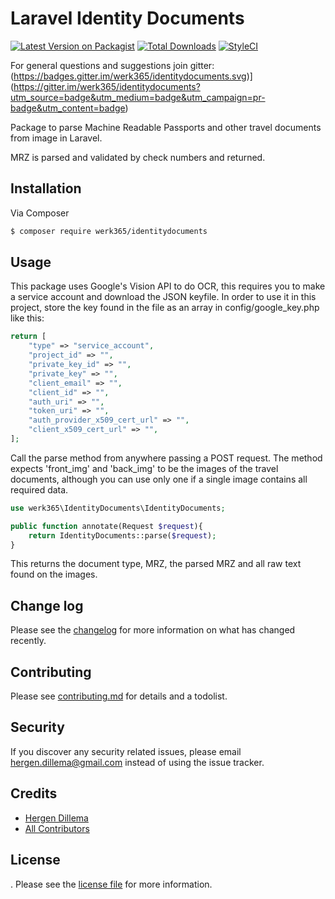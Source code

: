 # Laravel Identity Documents

[![Latest Version on Packagist][ico-version]][link-packagist]
[![Total Downloads][ico-downloads]][link-downloads]
[![StyleCI][ico-styleci]][link-styleci]

For general questions and suggestions join gitter:
(https://badges.gitter.im/werk365/identitydocuments.svg)](https://gitter.im/werk365/identitydocuments?utm_source=badge&utm_medium=badge&utm_campaign=pr-badge&utm_content=badge)

Package to parse Machine Readable Passports and other travel documents from image in Laravel.

MRZ is parsed and validated by check numbers and returned.

## Installation

Via Composer

``` bash
$ composer require werk365/identitydocuments
```

## Usage
This package uses Google's Vision API to do OCR, this requires you to make a service account and download the JSON keyfile. In order to use it in this project, store the key found in the file as an array in config/google_key.php like this:
```php
return [
    "type" => "service_account",
    "project_id" => "",
    "private_key_id" => "",
    "private_key" => "",
    "client_email" => "",
    "client_id" => "",
    "auth_uri" => "",
    "token_uri" => "",
    "auth_provider_x509_cert_url" => "",
    "client_x509_cert_url" => "",
];
```

Call the parse method from anywhere passing a POST request. The method expects 'front_img' and 'back_img' to be the images of the travel documents, although you can use only one if a single image contains all required data.
```php
use werk365\IdentityDocuments\IdentityDocuments;

public function annotate(Request $request){
    return IdentityDocuments::parse($request);
}
```

This returns the document type, MRZ, the parsed MRZ and all raw text found on the images.

## Change log

Please see the [changelog](changelog.md) for more information on what has changed recently.

## Contributing

Please see [contributing.md](contributing.md) for details and a todolist.

## Security

If you discover any security related issues, please email <hergen.dillema@gmail.com> instead of using the issue tracker.

## Credits

- [Hergen Dillema][link-author]
- [All Contributors][link-contributors]

## License

. Please see the [license file](license.md) for more information.

[ico-version]: https://img.shields.io/packagist/v/werk365/identitydocuments.svg?style=flat-square
[ico-downloads]: https://img.shields.io/packagist/dt/werk365/identitydocuments.svg?style=flat-square
[ico-travis]: https://img.shields.io/travis/werk365/identitydocuments/master.svg?style=flat-square
[ico-styleci]: https://styleci.io/repos/281089912/shield

[link-packagist]: https://packagist.org/packages/werk365/identitydocuments
[link-downloads]: https://packagist.org/packages/werk365/identitydocuments
[link-travis]: https://travis-ci.org/werk365/identitydocuments
[link-styleci]: https://styleci.io/repos/281089912
[link-author]: https://github.com/HergenD
[link-contributors]: ../../contributors
